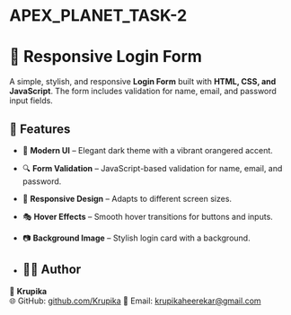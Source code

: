 # APEX_PLANET_TASK-2
# 🔐 Responsive Login Form  

A simple, stylish, and responsive **Login Form** built with **HTML, CSS, and JavaScript**. The form includes validation for name, email, and password input fields.  

## 🌟 Features  
- 🎨 **Modern UI** – Elegant dark theme with a vibrant orangered accent.  
- 🔍 **Form Validation** – JavaScript-based validation for name, email, and password.  
- 📱 **Responsive Design** – Adapts to different screen sizes.  
- 🎭 **Hover Effects** – Smooth hover transitions for buttons and inputs.  
- 📷 **Background Image** – Stylish login card with a background.  

- ## 👩‍💻 Author  
👤 **Krupika**  
🌐 GitHub: [github.com/Krupika](https://github.com/krupika)
📧 Email: krupikaheerekar@gmail.com  




 
